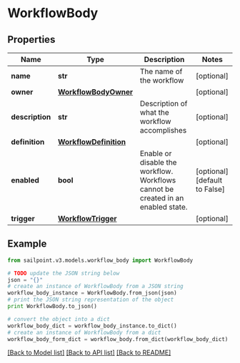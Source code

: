 # WorkflowBody


## Properties

Name | Type | Description | Notes
------------ | ------------- | ------------- | -------------
**name** | **str** | The name of the workflow | [optional] 
**owner** | [**WorkflowBodyOwner**](WorkflowBodyOwner.md) |  | [optional] 
**description** | **str** | Description of what the workflow accomplishes | [optional] 
**definition** | [**WorkflowDefinition**](WorkflowDefinition.md) |  | [optional] 
**enabled** | **bool** | Enable or disable the workflow.  Workflows cannot be created in an enabled state. | [optional] [default to False]
**trigger** | [**WorkflowTrigger**](WorkflowTrigger.md) |  | [optional] 

## Example

```python
from sailpoint.v3.models.workflow_body import WorkflowBody

# TODO update the JSON string below
json = "{}"
# create an instance of WorkflowBody from a JSON string
workflow_body_instance = WorkflowBody.from_json(json)
# print the JSON string representation of the object
print WorkflowBody.to_json()

# convert the object into a dict
workflow_body_dict = workflow_body_instance.to_dict()
# create an instance of WorkflowBody from a dict
workflow_body_form_dict = workflow_body.from_dict(workflow_body_dict)
```
[[Back to Model list]](../README.md#documentation-for-models) [[Back to API list]](../README.md#documentation-for-api-endpoints) [[Back to README]](../README.md)


